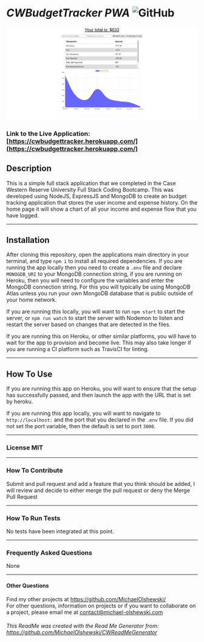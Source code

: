 # **_CWBudgetTracker PWA_** ![GitHub](https://img.shields.io/github/license/MichaelOlshewski/CWBudgetTracker)

![index.html](public/images/indexImage.png)

### **Link to the Live Application:** [https://cwbudgettracker.herokuapp.com/](https://cwbudgettracker.herokuapp.com/)

## **Description**

This is a simple full stack application that we completed in the Case Western Reserve University Full Stack Coding Bootcamp. This was developed using NodeJS, ExpressJS and MongoDB to create an budget tracking application that stores the user income and expense history. On the home page it will show a chart of all your income and expense flow that you have logged.

<hr>

## **Installation**

After cloning this repository, open the applications main directory in your terminal, and type `npm i` to install all required dependencies. If you are running the app locally then you need to create a `.env` file and declare `MONOGDB_URI` to your MongoDB connection string, if you are running on Heroku, then you will need to configure the variables and enter the MongoDB connection string. For this you will typically be using MongoDB Atlas unless you run your own MongoDB database that is public outside of your home network.

If you are running this locally, you will want to run `npm start` to start the server, or `npm run watch` to start the server with Nodemon to listen and restart the server based on changes that are detected in the files.

If you are running this on Heroku, or other similar platforms, you will have to wait for the app to provision and become live. This may also take longer if you are running a CI platform such as TravisCI for linting.

<hr>

## **How To Use**

If you are running this app on Heroku, you will want to ensure that the setup has successfully passed, and then launch the app with the URL that is set by heroku.

If you are running this app locally, you will want to navigate to `http://localhost:` and the port that you declared in the `.env` file. If you did not set the port variable, then the default is set to port `3000`.

<hr>

### **License** MIT

<hr>

### **How To Contribute**

Submit and pull request and add a feature that you think should be added, I will review and decide to either merge the pull request or deny the Merge Pull Request

<hr>

### **How To Run Tests**

No tests have been integrated at this point.

<hr>

### **Frequently Asked Questions**

None

<hr>

#### **Other Questions**

Find my other projects at https://github.com/MichaelOlshewski/ <br> For other questions, information on projects or if you want to collaborate on a project, please email me at contact@michael-olshewski.com

###### This ReadMe was created with the Read Me Generator from: https://github.com/MichaelOlshewski/CWReadMeGenerator
